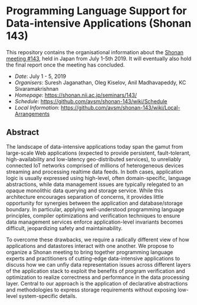 # Programming Language Support for Data-intensive Applications (Shonan 143)

This repository contains the organisational information about the [Shonan meeting
#143](https://shonan.nii.ac.jp/seminars/143/), held in Japan from July 1-5th 2019.  It will eventually also hold the
final report once the meeting has concluded.

- *Date*: July 1 - 5, 2019
- *Organisers*: Suresh Jaganathan, Oleg Kiselov, Anil Madhavapeddy, KC Sivaramakrishnan
- *Homepage*: https://shonan.nii.ac.jp/seminars/143/
- *Schedule*: https://github.com/avsm/shonan-143/wiki/Schedule
- *Local Information*: https://github.com/avsm/shonan-143/wiki/Local-Arrangements

## Abstract

The landscape of data-intensive applications today span the gamut from large-scale Web applications (expected to provide persistent, fault-tolerant, high-availability and low-latency geo-distributed services), to unreliably connected IoT networks comprised of millions of heterogeneous devices streaming and processing realtime data feeds. In both cases, application logic is usually expressed using high-level, often domain-specific, language abstractions, while data management issues are typically relegated to an opaque monolithic data querying and storage service. While this architecture encourages separation of concerns, it provides little opportunity for synergies between the application and database/storage boundary. In particular, applying well-understood programming language principles, compiler optimizations and verification techniques to ensure data management services enforce application-level invariants becomes difficult, jeopardizing safety and maintainability.

To overcome these drawbacks, we require a radically different view of how applications and datastores interact with one another. We propose to organize a Shonan meeting to bring together programming language experts and practitioners of cutting-edge data-intensive applications to discuss how we can unfiy data representation issues across different layers of the application stack to exploit the benefits of program verification and optimization to realize correctness and performance in the data processing layer. Central to our approach is the application of declarative abstractions and methodologies to express storage requirements without exposing low-level system-specific details.
